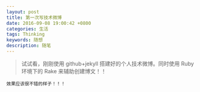 ```yaml
---
layout: post
title: 第一次写技术微博
date: 2016-09-08 19:00:42 +0800
categories: 生活
tags: Thinking
keywords: 随想
description: 随笔
---
```


>试试看，刚刚使用 github+jekyll 搭建好的个人技术微博。同时使用 Ruby 环境下的 Rake 来辅助创建博文！！

```
效果应该很不错的样子！！！
```

